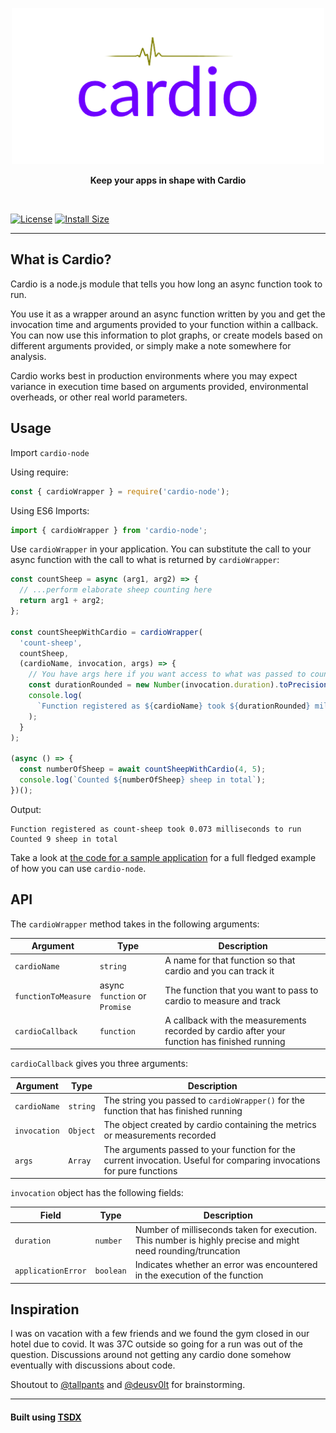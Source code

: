 <p align="center">
    <img width="500" src="https://github.com/EnKrypt/cardio-node/raw/master/assets/Cardio.png">
</p>

<p align="center">
    <b>Keep your apps in shape with Cardio</b>
</p>

<br>

[![License](https://img.shields.io/npm/l/cardio-node)](https://raw.githubusercontent.com/EnKrypt/cardio-node/master/LICENSE)
[![Install Size](https://packagephobia.com/badge?p=cardio-node)](https://packagephobia.com/result?p=cardio-node)

---

## What is Cardio?

Cardio is a node.js module that tells you how long an async function took to run.

You use it as a wrapper around an async function written by you and get the invocation time and arguments provided to your function within a callback. You can now use this information to plot graphs, or create models based on different arguments provided, or simply make a note somewhere for analysis.

Cardio works best in production environments where you may expect variance in execution time based on arguments provided, environmental overheads, or other real world parameters.

## Usage

Import `cardio-node`

Using require:

```js
const { cardioWrapper } = require('cardio-node');
```

Using ES6 Imports:

```js
import { cardioWrapper } from 'cardio-node';
```

Use `cardioWrapper` in your application. You can substitute the call to your async function with the call to what is returned by `cardioWrapper`:

```js
const countSheep = async (arg1, arg2) => {
  // ...perform elaborate sheep counting here
  return arg1 + arg2;
};

const countSheepWithCardio = cardioWrapper(
  'count-sheep',
  countSheep,
  (cardioName, invocation, args) => {
    // You have args here if you want access to what was passed to countSheep
    const durationRounded = new Number(invocation.duration).toPrecision(2);
    console.log(
      `Function registered as ${cardioName} took ${durationRounded} milliseconds to run`
    );
  }
);

(async () => {
  const numberOfSheep = await countSheepWithCardio(4, 5);
  console.log(`Counted ${numberOfSheep} sheep in total`);
})();
```

Output:

```
Function registered as count-sheep took 0.073 milliseconds to run
Counted 9 sheep in total
```

Take a look at [the code for a sample application](https://github.com/EnKrypt/cardio-node/blob/master/test.js) for a full fledged example of how you can use `cardio-node`.

## API

The `cardioWrapper` method takes in the following arguments:

| Argument            | Type                          | Description                                                                                  |
| ------------------- | ----------------------------- | -------------------------------------------------------------------------------------------- |
| `cardioName`        | `string`                      | A name for that function so that cardio and you can track it                                 |
| `functionToMeasure` | async `function` or `Promise` | The function that you want to pass to cardio to measure and track                            |
| `cardioCallback`    | `function`                    | A callback with the measurements recorded by cardio after your function has finished running |

`cardioCallback` gives you three arguments:

| Argument     | Type     | Description                                                                                                           |
| ------------ | -------- | --------------------------------------------------------------------------------------------------------------------- |
| `cardioName` | `string` | The string you passed to `cardioWrapper()` for the function that has finished running                                 |
| `invocation` | `Object` | The object created by cardio containing the metrics or measurements recorded                                          |
| `args`       | `Array`  | The arguments passed to your function for the current invocation. Useful for comparing invocations for pure functions |

`invocation` object has the following fields:

| Field              | Type      | Description                                                                                                  |
| ------------------ | --------- | ------------------------------------------------------------------------------------------------------------ |
| `duration`         | `number`  | Number of milliseconds taken for execution. This number is highly precise and might need rounding/truncation |
| `applicationError` | `boolean` | Indicates whether an error was encountered in the execution of the function                                  |

## Inspiration

I was on vacation with a few friends and we found the gym closed in our hotel due to covid. It was 37C outside so going for a run was out of the question. Discussions around not getting any cardio done somehow eventually with discussions about code.

Shoutout to [@tallpants](https://github.com/tallpants) and [@deusv0lt](https://github.com/deusv0lt) for brainstorming.

---

#### Built using [TSDX](https://tsdx.io)
